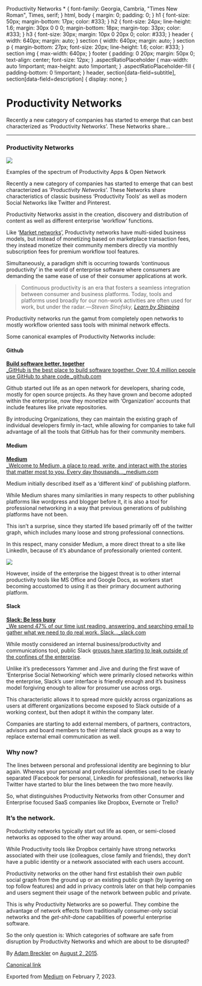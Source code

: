  Productivity Networks \* { font-family: Georgia, Cambria, "Times New Roman", Times, serif; } html, body { margin: 0; padding: 0; } h1 { font-size: 50px; margin-bottom: 17px; color: #333; } h2 { font-size: 24px; line-height: 1.6; margin: 30px 0 0 0; margin-bottom: 18px; margin-top: 33px; color: #333; } h3 { font-size: 30px; margin: 10px 0 20px 0; color: #333; } header { width: 640px; margin: auto; } section { width: 640px; margin: auto; } section p { margin-bottom: 27px; font-size: 20px; line-height: 1.6; color: #333; } section img { max-width: 640px; } footer { padding: 0 20px; margin: 50px 0; text-align: center; font-size: 12px; } .aspectRatioPlaceholder { max-width: auto !important; max-height: auto !important; } .aspectRatioPlaceholder-fill { padding-bottom: 0 !important; } header, section\[data-field=subtitle\], section\[data-field=description\] { display: none; }

Productivity Networks
=====================

Recently a new category of companies has started to emerge that can best characterized as ‘Productivity Networks’. These Networks share…

* * *

### Productivity Networks

![](https://cdn-images-1.medium.com/max/800/1*tWCFmTqhyTf18mfjVrdX-Q.png)

Examples of the spectrum of Productivity Apps & Open Network

Recently a new category of companies has started to emerge that can best characterized as ‘_Productivity Networks_’. These Networks share characteristics of classic business ‘Productivity Tools’ as well as modern Social Networks like Twitter and Pinterest.

Productivity Networks assist in the creation, discovery and distribution of content as well as different enterprise ‘workflow’ functions.

Like ‘[Market networks](http://techcrunch.com/2015/06/27/from-social-to-market-networks/)’, Productivity networks have multi-sided business models, but instead of monetizing based on marketplace transaction fees, they instead monetize their community members directly via monthly subscription fees for premium workflow tool features.

Simultaneously, a paradigm shift is occurring towards ‘continuous productivity’ in the world of enterprise software where consumers are demanding the same ease of use of their consumer applications at work.

> Continuous productivity is an era that fosters a seamless integration between consumer and business platforms. Today, tools and platforms used broadly for our non-work activities are often used for work, but  under the radar. —_Steven Sinofsky,_ [_Learn by Shipping_](http://blog.learningbyshipping.com/2013/08/20/continuous-productivity-new-tools-and-a-new-way-of-working-for-a-new-era/)

Productivity networks run the gamut from completely open networks to mostly workflow oriented sass tools with minimal network effects.

Some canonical examples of Productivity Networks include:

#### Github

[**Build software better, together**  <br>_GitHub is the best place to build software together. Over 10.4 million people use GitHub to share code._github.com](http://github.com/)[](http://github.com/)

Github started out life as an open network for developers, sharing code, mostly for open source projects. As they have grown and become adopted within the enterprise, now they monetize with ‘Organization’ accounts that include features like private repositories.

By introducing Organizations, they can maintain the existing graph of individual developers firmly in-tact, while allowing for companies to take full advantage of all the tools that GitHub has for their community members.

#### Medium

[**Medium**  <br>_Welcome to Medium, a place to read, write, and interact with the stories that matter most to you. Every day thousands…_medium.com](http://medium.com/)[](http://medium.com/)

Medium initially described itself as a ‘different kind’ of publishing platform.

While Medium shares many similarities in many respects to other publishing platforms like wordpress and blogger before it, it is also a tool for professional networking in a way that previous generations of publishing platforms have not been.

This isn’t a surprise, since they started life based primarily off of the twitter graph, which includes many loose and strong professional connections.

In this respect, many consider Medium, a more direct threat to a site like LinkedIn, because of it’s abundance of professionally oriented content.

![](https://cdn-images-1.medium.com/max/800/1*Ah-AfHpWv-iB7PHB_X2N8Q.png)

However, inside of the enterprise the biggest threat is to other internal productivity tools like MS Office and Google Docs, as workers start becoming accustomed to using it as their primary document authoring platform.

#### Slack

[**Slack: Be less busy**  <br>_We spend 47% of our time just reading, answering, and searching email to gather what we need to do real work. Slack…_slack.com](https://slack.com/)[](https://slack.com/)

While mostly considered an internal business/productivity and communications tool, public Slack [groups have starting to leak outside of the confines of the enterprise](https://pando.com/2015/02/23/consumers-are-using-slack-beyond-the-enterprise-whether-the-company-likes-it-or-not/).

Unlike it’s predecessors Yammer and Jive and during the first wave of ‘Enterprise Social Networking’ which were primarily closed networks within the enterprise, Slack’s user interface is friendly enough and it’s business model forgiving enough to allow for prosumer use across orgs.

This characteristic allows it to spread more quickly across organizations as users at different organizations become exposed to Slack outside of a working context, but then adopt it within the company later.

Companies are starting to add external members, of partners, contractors, advisors and board members to their internal slack groups as a way to replace external email communication as well.

### Why now?

The lines between personal and professional identity are beginning to blur again. Whereas your personal and professional identities used to be cleanly separated (Facebook for personal, LinkedIn for professional), networks like Twitter have started to blur the lines between the two more heavily.

So, what distinguishes Productivity Networks from other Consumer and Enterprise focused SaaS companies like Dropbox, Evernote or Trello?

### It’s the network.

Productivity networks typically start out life as open, or semi-closed networks as opposed to the other way around.

While Productivity tools like Dropbox certainly have strong networks associated with their use (colleagues, close family and friends), they don’t have a public identity or a network associated with each users account.

Productivity networks on the other hand first establish their own _public_ social graph from the ground up or an existing public graph (by layering on top follow features) and add in privacy controls later on that help companies and users segment their usage of the network between public and private.

This is why Productivity Networks are so powerful. They combine the advantage of network effects from traditionally consumer-only social networks and the _get-shit-done_ capabilities of powerful enterprise software.

So the only question is: Which categories of software are safe from disruption by Productivity Networks and which are about to be disrupted?

By [Adam Breckler](https://medium.com/@adambreckler) on [August 2, 2015](https://medium.com/p/ca48988afc7f).

[Canonical link](https://medium.com/@adambreckler/productivity-networks-ca48988afc7f)

Exported from [Medium](https://medium.com) on February 7, 2023.